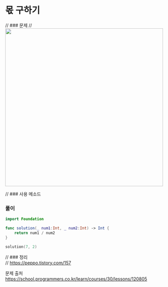 #  몫 구하기

// ### 문제
// <img src="https://user-images.githubusercontent.com/64088377/196824108-3c2a3ee2-83a0-4078-b822-cdda15a87623.png" width="500" >

// ### 사용 메소드 <br>

### 풀이 <br>
```swift 
import Foundation

func solution(_ num1:Int, _ num2:Int) -> Int {
    return num1 / num2
}

solution(7, 2)


```

// ### 정리 <br>
// https://peppo.tistory.com/157

문제 출처 <br>
https://school.programmers.co.kr/learn/courses/30/lessons/120805
